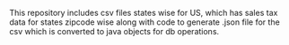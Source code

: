 This repository includes csv files states wise for US, which has sales tax data for states zipcode wise along with code to generate .json file for the csv which is converted to java objects for db operations.
